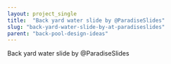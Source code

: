 ```yaml
---
layout: project_single
title:  "Back yard water slide by @ParadiseSlides"
slug: "back-yard-water-slide-by-at-paradiseslides"
parent: "back-pool-design-ideas"
---
```

Back yard water slide by @ParadiseSlides